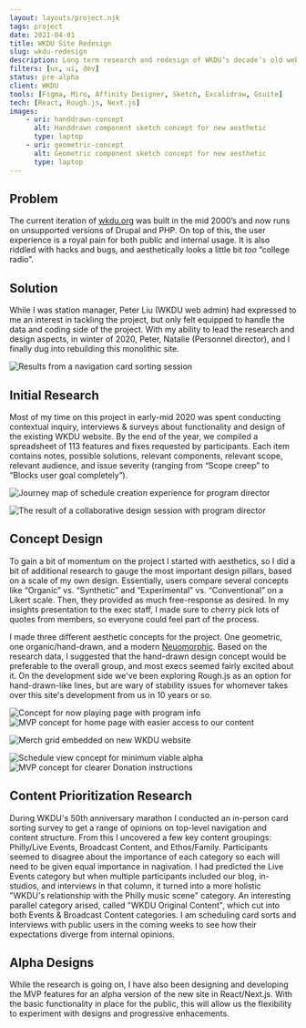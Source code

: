 ```yaml
---
layout: layouts/project.njk
tags: project
date: 2021-04-01
title: WKDU Site Redesign
slug: wkdu-redesign
description: Long term research and redesign of WKDU’s decade’s old website serving DJ’s, executive staff, and Philadelphia listeners. Built in React/Next.js with Tailwind. Personal/Pro-bono project.
filters: [ux, ui, dev]
status: pre-alpha
client: WKDU
tools: [Figma, Miro, Affinity Designer, Sketch, Excalidraw, Gsuite]
tech: [React, Rough.js, Next.js]
images:
    - uri: handdrawn-concept
      alt: Handdrawn component sketch concept for new aesthetic
      type: laptop
    - uri: geometric-concept
      alt: Geometric component sketch concept for new aesthetic
      type: laptop
---
```


<h2>Problem</h2>
<p>The current iteration of <a href="https://wkdu.org" target="_blank" rel="noopener noreferrer">wkdu.org</a> was built in the mid 2000’s and now runs on unsupported versions of Drupal and PHP. On top of this, the user experience is a royal pain for both public and internal usage. It is also riddled with hacks and bugs, and aesthetically looks a little bit <em>too</em> “college radio”.</p>

<h2>Solution</h2>
<p>While I was station manager, Peter Liu (WKDU web admin) had expressed to me an interest in tackling the project, but only felt equipped to handle the data and coding side of the project. With my ability to lead the research and design aspects, in winter of 2020, Peter, Natalie (Personnel director), and I finally dug into rebuilding this monolithic site.</p>

![Results from a navigation card sorting session]({{site.projectImgURL}}/wkdu-redesign/laptop/card-sort-sample@2x.png)

<h2>Initial Research</h2>
<p>Most of my time on this project in early-mid 2020 was spent conducting contextual inquiry, interviews &amp; surveys about functionality and design of the existing WKDU website. By the end of the year, we compiled a spreadsheet of 113 features and fixes requested by participants. Each item contains notes, possible solutions, relevant components, relevant scope, relevant audience, and issue severity (ranging from “Scope creep” to “Blocks user goal completely”).</p>

![Journey map of schedule creation experience for program director]({{site.projectImgURL}}/wkdu-redesign/laptop/journey-map-schedule@2x.png)

![The result of a collaborative design session with program director]({{site.projectImgURL}}/wkdu-redesign/laptop/schedule-component-sketch@2x.png)

<h2>Concept Design</h2>
<p>To gain a bit of momentum on the project I started with aesthetics, so I did a bit of additional research to gauge the most important design pillars, based on a scale of my own design. Essentially, users compare several concepts like “Organic” vs. “Synthetic” and “Experimental” vs. “Conventional” on a Likert scale. Then, they provided as much free-response as desired. In my insights presentation to the exec staff, I made sure to cherry pick lots of quotes from members, so everyone could feel part of the process.</p>
<p>I made three different aesthetic concepts for the project. One geometric, one organic/hand-drawn, and a modern <a href="https://uxdesign.cc/neumorphism-in-user-interfaces-b47cef3bf3a6" target="_blank" rel="noopener noreferrer">Neuomorphic</a>. Based on the research data, I suggested that the hand-drawn design concept would be preferable to the overall group, and most execs seemed fairly excited about it. On the development side we've been exploring Rough.js as an option for hand-drawn-like lines, but are wary of stability issues for whomever takes over this site's development from us in 10 years or so.</p>

<div class="flex justify-around flex-wrap">
    <img src="{{site.projectImgURL}}/wkdu-redesign/mobile/program-page@2x.png" alt="Concept for now playing page with program info" class="m-4">
    <img src="{{site.projectImgURL}}/wkdu-redesign/mobile/home-page@2x.png" alt="MVP concept for home page with easier access to our content" class="m-4">
</div>

![Merch grid embedded on new WKDU website]({{site.projectImgURL}}/wkdu-redesign/laptop/merch-page-mvp@2x.png)

<div class="flex justify-around flex-wrap">
    <img src="{{site.projectImgURL}}/wkdu-redesign/mobile/schedule-concept@2x.png" alt="Schedule view concept for minimum viable alpha" class="m-4">
    <img src="{{site.projectImgURL}}/wkdu-redesign/mobile/donate-page@2x.png" alt="MVP concept for clearer Donation instructions" class="m-4">
</div>

<h2>Content Prioritization Research</h2>
<p>During WKDU's 50th anniversary marathon I conducted an in-person card sorting survey to get a range of opinions on top-level navigation and content structure. From this I uncovered a few key content groupings: Philly/Live Events, Broadcast Content, and Ethos/Family. Participants seemed to disagree about the importance of each category so each will need to be given equal importance in nagivation. I had predicted the Live Events category but when multiple participants included our blog, in-studios, and interviews in that column, it turned into a more holistic "WKDU's relationship with the Philly music scene" category. An interesting parallel category arised, called "WKDU Original Content", which cut into both Events & Broadcast Content categories. I am scheduling card sorts and interviews with public users in the coming weeks to see how their expectations diverge from internal opinions.</p>

<h2>Alpha Designs</h2>
<p>While the research is going on, I have also been designing and developing the MVP features for an alpha version of the new site in React/Next.js. With the basic functionality in place for the public, this will allow us the flexibility to experiment with designs and progressive enhacements.</p>

<!-- <div class="flex justify-around flex-wrap">
    <img src="{{site.projectImgURL}}/wkdu-redesign/mobile/radial-menu-concept@2x.png" alt="Experimental concept for radial menu" class="m-4">
    <img src="{{site.projectImgURL}}/wkdu-redesign/mobile/menu-concept@2x.png" alt="Mobile menu concept for minimum viable alpha" class="m-4">
</div> -->
